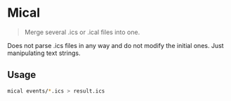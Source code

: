 # Mical
> Merge several .ics or .ical files into one.

Does not parse .ics files in any way and do not modify the initial ones. Just manipulating text strings.

## Usage

```sh
mical events/*.ics > result.ics
```
